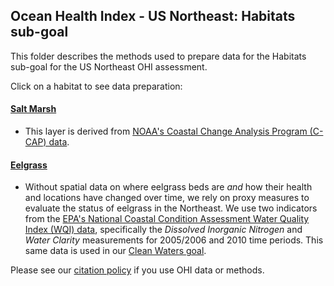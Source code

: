 ## Ocean Health Index - US Northeast: Habitats sub-goal

This folder describes the methods used to prepare data for the Habitats sub-goal for the US Northeast OHI assessment.

Click on a habitat to see data preparation:

#### [Salt Marsh](https://ohi-northeast.github.io/ne-prep/prep/hab/salt_marsh.html)
- This layer is derived from [NOAA's Coastal Change Analysis Program (C-CAP) data](https://coast.noaa.gov/digitalcoast/data/ccapregional.html).

#### [Eelgrass](https://ohi-northeast.github.io/ne-prep/prep/hab/eelgrass.html)
- Without spatial data on where eelgrass beds are *and* how their health and locations have changed over time, we rely on proxy measures to evaluate the status of eelgrass in the Northeast. We use two indicators from the [EPA's National Coastal Condition Assessment Water Quality Index (WQI) data](https://www.epa.gov/national-aquatic-resource-surveys/ncca), specifically the *Dissolved Inorganic Nitrogen* and *Water Clarity* measurements for 2005/2006 and 2010 time periods. This same data is used in our [Clean Waters goal](https://github.com/OHI-Northeast/ne-prep/tree/gh-pages/prep/cw#ocean-health-index---us-northeast-clean-waters-goal).



Please see our [citation policy](http://ohi-science.org/citation-policy/) if you use OHI data or methods.

